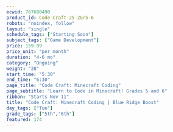 ```yaml
---
ecwid: 767680490
product_id: Code-Craft-25-2Gr5-6
robots: "noindex, follow"
layout: "single"
schedule_tags: ["Starting Soon"]
subject_tags: ["Game Development"]
price: 159.99
price_unit: "per month"
duration: "4-6 mo"
category: "Ongoing"
weight: "28"
start_time: "5:30"
end_time: "6:30"
page_title: "Code Craft: Minecraft Coding"
page_subtitle: "Learn to Code in Minecraft! Grades 5 and 6"
ribbon: "Starts Nov 11"
title: "Code Craft: Minecraft Coding | Blue Ridge Boost"
day_tags: ["Tue"]
grade_tags: ["5th","6th"]
featured: 174
---
```


